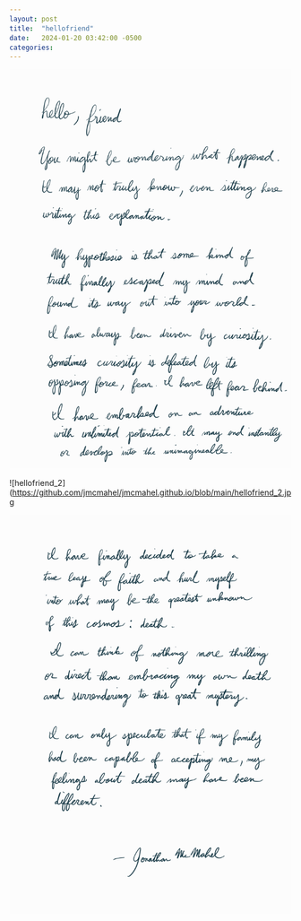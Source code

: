 ```yaml
---
layout: post
title:  "hellofriend"
date:   2024-01-20 03:42:00 -0500
categories: 
---
```

![hellofriend_1](https://github.com/jmcmahel/jmcmahel.github.io/blob/main/hellofriend_1.jpg)

![hellofriend_2](https://github.com/jmcmahel/jmcmahel.github.io/blob/main/hellofriend_2.jpg

![hellofriend_3](https://github.com/jmcmahel/jmcmahel.github.io/blob/main/hellofriend_3.jpg)